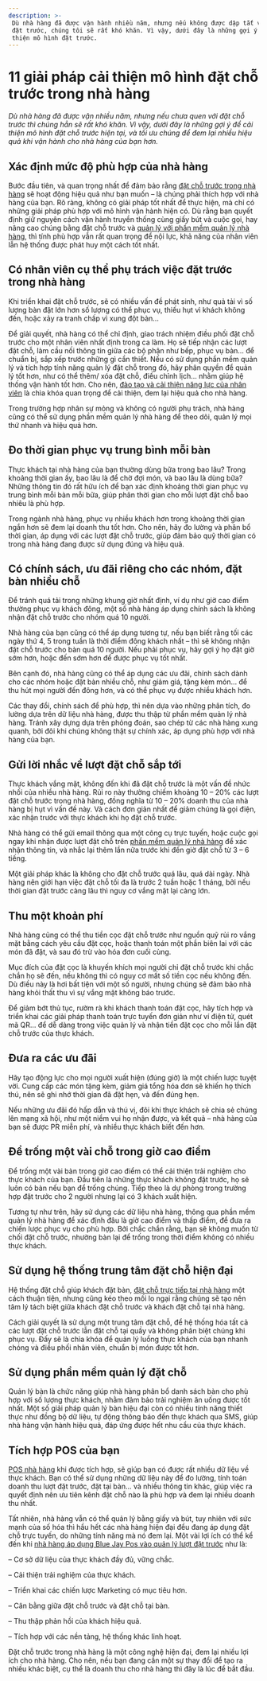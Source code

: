 ```yaml
---
description: >-
 Dù nhà hàng đã được vận hành nhiều năm, nhưng nếu không được dập tắt với chỗ
 đặt trước, chúng tôi sẽ rất khó khăn. Vì vậy, dưới đây là những gợi ý để cải
 thiện mô hình đặt trước.
---
```


# 11 giải pháp cải thiện mô hình đặt chỗ trước trong nhà hàng

_Dù nhà hàng đã được vận nhiều năm, nhưng nếu chưa quen với đặt chỗ trước thì chúng hẳn sẽ rất khó khăn. Vì vậy, dưới đây là những gợi ý để cải thiện mô hình đặt chỗ trước hiện tại, và tối ưu chúng để đem lại nhiều hiệu quả khi vận hành cho nhà hàng của bạn hơn._

## Xác định mức độ phù hợp của nhà hàng

Bước đầu tiên, và quan trọng nhất để đảm bảo rằng [đặt chỗ trước trong nhà hàng](https://bluejaypos.vn/article/quan-ly-dat-cho-trong-nha-hang-va-nhung-dieu-can-biet-230) sẽ hoạt động hiệu quả như bạn muốn – là chúng phải thích hợp với nhà hàng của bạn. Rõ ràng, không có giải pháp tốt nhất để thực hiện, mà chỉ có những giải pháp phù hợp với mô hình vận hành hiện có. Dù rằng bạn quyết định giữ nguyên cách vận hành truyền thống cùng giấy bút và cuộc gọi, hay nâng cao chúng bằng đặt chỗ trước và [quản lý với phần mềm quản lý nhà hàng](https://bluejaypos.vn/article/moi-dieu-can-biet-ve-phan-mem-quan-ly-nha-hang-197), thì tính phù hợp vẫn rất quan trọng để nội lực, khả năng của nhân viên lẫn hệ thống được phát huy một cách tốt nhất.

## Có nhân viên cụ thể phụ trách việc đặt trước trong nhà hàng

Khi triển khai đặt chỗ trước, sẽ có nhiều vấn đề phát sinh, như quả tải vì số lượng bàn đặt lớn hơn số lượng có thể phục vụ, thiếu hụt vì khách không đến, hoặc xảy ra tranh chấp vì xung đột bàn…

Để giải quyết, nhà hàng có thể chỉ định, giao trách nhiệm điều phối đặt chỗ trước cho một nhân viên nhất định trong ca làm. Họ sẽ tiếp nhận các lượt đặt chỗ, làm cầu nối thông tin giữa các bộ phận như bếp, phục vụ bàn… để chuẩn bị, sắp xếp trước những gì cần thiết. Nếu có sử dụng phần mềm quản lý và tích hợp tính năng quản lý đặt chỗ trong đó, hãy phân quyền để quản lý tốt hơn, như có thể thêm/ xóa đặt chỗ, điều chỉnh lịch… nhằm giúp hệ thống vận hành tốt hơn. Cho nên, [đào tạo và cải thiện năng lực của nhân viên](https://bluejaypos.vn/article/tai-sao-dao-tao-nhan-vien-la-chia-khoa-thanh-cong-cua-doanh-nghiep-224) là chìa khóa quan trọng để cải thiện, đem lại hiệu quả cho nhà hàng.

Trong trường hợp nhân sự mỏng và không có người phụ trách, nhà hàng cũng có thể sử dụng phần mềm quản lý nhà hàng để theo dõi, quản lý mọi thứ nhanh và hiệu quả hơn.

## Đo thời gian phục vụ trung bình mỗi bàn

Thực khách tại nhà hàng của bạn thường dùng bữa trong bao lâu? Trong khoảng thời gian ấy, bao lâu là để chờ đợi món, và bao lâu là dùng bữa? Những thông tin đó rất hữu ích để bạn xác định khoảng thời gian phục vụ trung bình mỗi bàn mỗi bữa, giúp phân thời gian cho mỗi lượt đặt chỗ bao nhiêu là phù hợp.

Trong ngành nhà hàng, phục vụ nhiều khách hơn trong khoảng thời gian ngắn hơn sẽ đem lại doanh thu tốt hơn. Cho nên, hãy đo lường và phân bổ thời gian, áp dụng với các lượt đặt chỗ trước, giúp đảm bảo quỹ thời gian có trong nhà hàng đang được sử dụng đúng và hiệu quả.

## Có chính sách, ưu đãi riêng cho các nhóm, đặt bàn nhiều chỗ

Để tránh quá tải trong những khung giờ nhất định, ví dụ như giờ cao điểm thường phục vụ khách đông, một số nhà hàng áp dụng chính sách là không nhận đặt chỗ trước cho nhóm quá 10 người.

Nhà hàng của bạn cũng có thể áp dụng tương tự, nếu bạn biết rằng tối các ngày thứ 4, 5 trong tuần là thời điểm đông khách nhất – thì sẽ không nhận đặt chỗ trước cho bàn quá 10 người. Nếu phải phục vụ, hãy gợi ý họ đặt giờ sớm hơn, hoặc đến sớm hơn để được phục vụ tốt nhất.

Bên cạnh đó, nhà hàng cũng có thể áp dụng các ưu đãi, chính sách dành cho các nhóm hoặc đặt bàn nhiều chỗ, như giảm giá, tặng kèm món… để thu hút mọi người đến đông hơn, và có thể phục vụ được nhiều khách hơn.

Các thay đổi, chính sách để phù hợp, thì nên dựa vào những phân tích, đo lường dựa trên dữ liệu nhà hàng, được thu thập từ phần mềm quản lý nhà hàng. Tránh xây dựng dựa trên phỏng đoán, sao chép từ các nhà hàng xung quanh, bởi đôi khi chúng không thật sự chính xác, áp dụng phù hợp với nhà hàng của bạn.

## Gửi lời nhắc về lượt đặt chỗ sắp tới

Thực khách vắng mặt, không đến khi đã đặt chỗ trước là một vấn đề nhức nhối của nhiều nhà hàng. Rủi ro này thường chiếm khoảng 10 – 20% các lượt đặt chỗ trước trong nhà hàng, đồng nghĩa từ 10 – 20% doanh thu của nhà hàng bị hụt vì vấn đề này. Và cách đơn giản nhất để giảm chúng là gọi điện, xác nhận trước với thực khách khi họ đặt chỗ trước.

Nhà hàng có thể gửi email thông qua một công cụ trực tuyến, hoặc cuộc gọi ngay khi nhận được lượt đặt chỗ trên [phần mềm quản lý nhà hàng](https://bluejaypos.vn/article/tim-hieu-ve-nhung-cong-nghe-moi-giup-nha-hang-hoat-dong-tot-hon-228) để xác nhận thông tin, và nhắc lại thêm lần nữa trước khi đến giờ đặt chỗ từ 3 – 6 tiếng.

Một giải pháp khác là không cho đặt chỗ trước quá lâu, quá dài ngày. Nhà hàng nên giới hạn việc đặt chỗ tối đa là trước 2 tuần hoặc 1 tháng, bởi nếu thời gian đặt trước càng lâu thì nguy cơ vắng mặt lại càng lớn.

## Thu một khoản phí

Nhà hàng cũng có thể thu tiền cọc đặt chỗ trước như nguồn quỹ rủi ro vắng mặt bằng cách yêu cầu đặt cọc, hoặc thanh toán một phần biên lai với các món đã đặt, và sau đó trừ vào hóa đơn cuối cùng.

Mục đích của đặt cọc là khuyến khích mọi người chỉ đặt chỗ trước khi chắc chắn họ sẽ đến, nếu không thì có nguy cơ mất số tiền cọc nếu không đến. Dù điều này là hơi bất tiện với một số người, nhưng chúng sẽ đảm bảo nhà hàng khỏi thất thu vì sự vắng mặt không báo trước.

Để giảm bớt thủ tục, rườm rà khi khách thanh toán đặt cọc, hãy tích hợp và triển khai các giải pháp thanh toán trực tuyến đơn giản như ví điện tử, quét mã QR… để dễ dàng trong việc quản lý và nhận tiền đặt cọc cho mỗi lần đặt chỗ trước của thực khách.

## Đưa ra các ưu đãi

Hãy tạo động lực cho mọi người xuất hiện (đúng giờ) là một chiến lược tuyệt vời. Cung cấp các món tặng kèm, giảm giá tổng hóa đơn sẽ khiến họ thích thú, nên sẽ ghi nhớ thời gian đã đặt hẹn, và đến đúng hẹn.

Nếu những ưu đãi đó hấp dẫn và thú vị, đôi khi thực khách sẽ chia sẻ chúng lên mạng xã hội, như một niềm vui họ nhận được, và kết quả – nhà hàng của bạn sẽ được PR miễn phí, và nhiều thực khách biết đến hơn.

## Để trống một vài chỗ trong giờ cao điểm

Để trống một vài bàn trong giờ cao điểm có thể cải thiện trải nghiệm cho thực khách của bạn. Đầu tiên là những thực khách không đặt trước, họ sẽ luôn có bàn nếu bạn để trống chúng. Tiếp theo là dự phòng trong trường hợp đặt trước cho 2 người nhưng lại có 3 khách xuất hiện.

Tương tự như trên, hãy sử dụng các dữ liệu nhà hàng, thông qua phần mềm quản lý nhà hàng để xác định đâu là giờ cao điểm và thấp điểm, để đưa ra chiến lược phục vụ cho phù hợp. Bởi chắc chắn rằng, bạn sẽ không muốn từ chối đặt chỗ trước, nhường bàn lại để trống trong thời điểm không có nhiều thực khách.

## Sử dụng hệ thống trung tâm đặt chỗ hiện đại

Hệ thống đặt chỗ giúp khách đặt bàn, [đặt chỗ trực tiếp tại nhà hàng](https://bluejaypos.vn/article/6-cach-toi-uu-dat-do-an-truc-tuyen-cho-cac-nha-hang-de-giu-chan-khach-hang-hieu-qua-209) một cách thuận tiện, nhưng cũng kéo theo mối lo ngại rằng chúng sẽ tạo nên tâm lý tách biệt giữa khách đặt chỗ trước và khách đặt chỗ tại nhà hàng.

Cách giải quyết là sử dụng một trung tâm đặt chỗ, để hệ thống hóa tất cả các lượt đặt chỗ trước lẫn đặt chỗ tại quầy và không phân biệt chúng khi phục vụ. Đấy sẽ là chìa khóa để quản lý luồng thực khách của bạn nhanh chóng và điều phối nhân viên, chuẩn bị món được tốt hơn.

## Sử dụng phần mềm quản lý đặt chỗ

Quản lý bàn là chức năng giúp nhà hàng phân bổ danh sách bàn cho phù hợp với số lượng thực khách, nhằm đảm bảo trải nghiệm ăn uống được tốt nhất. Một số giải pháp quản lý bàn hiệu đại còn có nhiều tính năng thiết thực như đồng bộ dữ liệu, tự động thông báo đến thực khách qua SMS, giúp nhà hàng vận hành hiệu quả, đáp ứng được hết nhu cầu của thực khách.

## Tích hợp POS của bạn

[POS nhà hàng](https://bluejaypos.vn/article/tam-quan-trong-cua-phan-mem-quan-ly-nha-hang-196) khi được tích hợp, sẽ giúp bạn có được rất nhiều dữ liệu về thực khách. Bạn có thể sử dụng những dữ liệu này để đo lường, tính toán doanh thu lượt đặt trước, đặt tại bàn… và nhiều thông tin khác, giúp việc ra quyết định nên ưu tiên kênh đặt chỗ nào là phù hợp và đem lại nhiều doanh thu nhất.

Tất nhiên, nhà hàng vẫn có thể quản lý bằng giấy và bút, tuy nhiên với sức mạnh của số hóa thì hầu hết các nhà hàng hiện đại đều đang áp dụng đặt chỗ trực tuyến, do những tính năng mà nó đem lại. Một vài lợi ích có thể kể đến khi [nhà hàng áp dụng Blue Jay Pos vào quản lý lượt đặt trước](https://bluejaypos.vn/article/3-loi-ich-cua-viec-tich-hop-pos-cho-nha-hang-227) như là:

– Cơ sở dữ liệu của thực khách đầy đủ, vững chắc.

– Cải thiện trải nghiệm của thực khách.

– Triển khai các chiến lược Marketing có mục tiêu hơn.

– Cân bằng giữa đặt chỗ trước và đặt chỗ tại bàn.

– Thu thập phản hồi của khách hiệu quả.

– Tích hợp với các nền tảng, hệ thống khác linh hoạt.

Đặt chỗ trước trong nhà hàng là một công nghệ hiện đại, đem lại nhiều lợi ích cho nhà hàng. Cho nên, nếu bạn đang cần một sự thay đổi để tạo ra nhiều khác biệt, cụ thể là doanh thu cho nhà hàng thì đây là lúc để bắt đầu.
